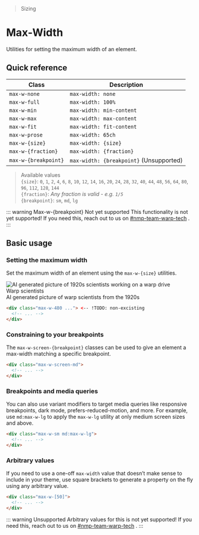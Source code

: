 > Sizing

# Max-Width
Utilities for setting the maximum width of an element.

## Quick reference

| Class                | Description                             |
| -------------------- | --------------------------------------- |
| `max-w-none`         | `max-width: none`                       |
| `max-w-full`         | `max-width: 100%`                       |
| `max-w-min`          | `max-width: min-content`                |
| `max-w-max`          | `max-width: max-content`                |
| `max-w-fit`          | `max-width: fit-content`                |
| `max-w-prose`        | `max-width: 65ch`                       |
| `max-w-{size}`       | `max-width: {size}`                     |
| `max-w-{fraction}`   | `max-width: {fraction}`                 |
| `max-w-{breakpoint}` | `max-width: {breakpoint}` (Unsupported) |

> Available values <br />
> `{size}`: `0`, `1`, `2`, `4`, `6`, `8`, `10`, `12`, `14`, `16`, `20`, `24`, `28`, `32`, `40`, `44`, `48`, `56`, `64`, `80`, `96`, `112`, `128`, `144` <br />
> `{fraction}`: _Any fraction is valid - e.g. `1/5`_<br/>
> `{breakpoint}`: `sm`, `md`, `lg`

::: warning Max-w-{breakpoint} Not yet supported
This functionality is not yet supported! If you need this, reach out to us on [#nmp-team-warp-tech](https://sch-chat.slack.com/archives/C04LG5UTCTT) .
:::

## Basic usage
### Setting the maximum width
Set the maximum width of an element using the `max-w-{size}` utilities.

<width-controller>
  <container>
    <box class="flex justify-center" fg-color="var(--tw-blue-fg)" bg-color="var(--tw-blue-bg)">
      <section style="max-width:480px" class="pd-bg-white dark:pd-bg-black pd-text-black dark:pd-text-white ex-box">
        <img src="/20s-scientists.jpg" class="-my-24 -ml-24 h-144 w-144 rounded-l" alt="AI generated picture of 1920s scientists working on a warp drive" />
        <div class="px-24">
          <div class="font-bold">Warp scientists</div>
          <div class="">AI generated picture of warp scientists from the 1920s</div>
        </div>
      </section>
    </box>
  </container>
</width-controller>

```html
<div class="max-w-480 ..."> <-- !TODO: non-excisting
  <!-- ... -->
</div>
```

### Constraining to your breakpoints
The `max-w-screen-{breakpoint}` classes can be used to give an element a max-width matching a specific breakpoint.

```html
<div class="max-w-screen-md">
  <!-- ... -->
</div>
```

### Breakpoints and media queries
You can also use variant modifiers to target media queries like responsive breakpoints, dark mode, prefers-reduced-motion, and more. For example, use `md:max-w-lg` to apply the `max-w-lg` utility at only medium screen sizes and above.

```html
<div class="max-w-sm md:max-w-lg">
  <!-- ... -->
</div>
```

### Arbitrary values
If you need to use a one-off `max-width` value that doesn’t make sense to include in your theme, use square brackets to generate a property on the fly using any arbitrary value.

```html
<div class="max-w-[50]">
  <!-- ... -->
</div>
```

::: warning Unsupported
Arbitrary values for this is not yet supported! If you need this, reach out to us on [#nmp-team-warp-tech](https://sch-chat.slack.com/archives/C04LG5UTCTT) .
:::